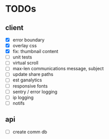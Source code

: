 # TODOs

## client

- [x] error boundary
- [x] overlay css
- [x] fix: thumbnail content
- [ ] unit tests
- [ ] virtual scroll
- [ ] max-len communications message, subject
- [ ] update share paths
- [ ] est ganalytics
- [ ] responsive fonts
- [ ] sentry / error logging
- [ ] ip logging
- [ ] notifs

## api

- [ ] create comm db
